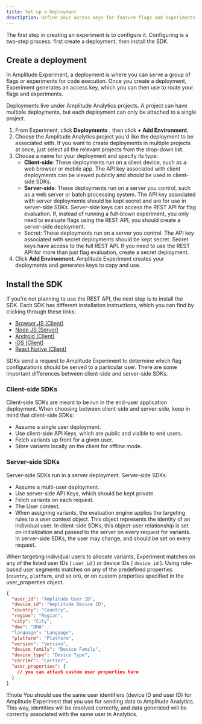 ```yaml
---
title: Set up a Deployment
desctiption: Define your access keys for feature flags and experiments. 
---
```



The first step in creating an experiment is to configure it. Configuring is a two-step process: first create a deployment, then install the SDK.

## Create a deployment

In Amplitude Experiment, a deployment is where you can serve a group of flags or experiments for code execution. Once you create a deployment, Experiment generates an access key, which you can then use to route your flags and experiments.

Deployments live under Amplitude Analytics projects. A project can have multiple deployments, but each deployment can only be attached to a single project.

1. From Experiment, click **Deployments** , then click **+ Add Environment**.
2. Choose the Amplitude Analytics project you'd like the deployment to be associated with. If you want to create deployments in multiple projects at once, just select all the relevant projects from the drop-down list.
3. Choose a name for your deployment and specify its type:
    - **Client-side**: These deployments run on a client device, such as a web browser or mobile app. The API key associated with client deployments can be viewed publicly and should be used in client-side SDKs.
    - **Server-side**: These deployments run on a server you control, such as a web server or batch processing system. The API key associated with server deployments should be kept secret and are for use in server-side SDKs. Server-side keys can access the REST API for flag evaluation. If, instead of running a full-blown experiment, you only need to evaluate flags using the REST API, you should create a server-side deployment.
    - Secret: These deployments run on a server you control. The API key associated with secret deployments should be kept secret. Secret keys have access to the full REST API. If you need to use the REST API for more than just flag evaluation, create a secret deployment.
4. Click **Add Environment**. Amplitude Experiment creates your deployments and generates keys to copy and use.

## Install the SDK

If you're not planning to use the REST API, the next step is to install the SDK. Each SDK has different installation instructions, which you can find by clicking through these links:

- [Browser JS (Client)](https://developers.experiment.amplitude.com/docs/javascript-client-sdk)
- [Node JS (Server)](https://developers.experiment.amplitude.com/docs/javascript-server-sdk)
- [Android (Client)](https://developers.experiment.amplitude.com/docs/android-sdk)
- [iOS (Client)](https://developers.experiment.amplitude.com/docs/ios-sdk)
- [React Native (Client)](https://developers.experiment.amplitude.com/docs/react-native-sdk)

SDKs send a request to Amplitude Experiment to determine which flag configurations should be served to a particular user. There are some important differences between client-side and server-side SDKs.

### Client-side SDKs

Client-side SDKs are meant to be run in the end-user application deployment. When choosing between client-side and server-side, keep in mind that client-side SDKs:

- Assume a single user deployment.
- Use client-side API Keys, which are public and visible to end users.
- Fetch variants up front for a given user.
- Store variants locally on the client for offline mode.

### Server-side SDKs

Server-side SDKs run in a server deployment. Server-side SDKs:

- Assume a multi-user deployment.
- Use server-side API Keys, which should be kept private.
- Fetch variants on each request.
- The User context.
- When assigning variants, the evaluation engine applies the targeting rules to a user context object. This object represents the identity of an individual user. In client-side SDKs, this object-user relationship is set on initialization and passed to the server on every request for variants. In server-side SDKs, the user may change, and should be set on every request.

When targeting individual users to allocate variants, Experiment matches on any of the listed user IDs ( `user_id` ) or device IDs ( `device_id` ). Using rule-based user segments matches on any of the predefined properties (`country`, `platform`, and so on), or on custom properties specified in the user_properties object.

```json
{
  "user_id": "Amplitude User ID",
  "device_id": "Amplitude Device ID",
  "country": "Country",
  "region": "Region",
  "city": "City",
  "dma": "DMA"
  "language": "Language",
  "platform": "Platform",
  "version": "Version",
  "device_family": "Device Family",
  "device_type": "Device Type",
  "carrier": "Carrier",
  "user_properties": {
    // you can attach custom user properties here
  }
}

```

!!!note
    You should use the same user identifiers (device ID and user ID) for Amplitude Experiment that you use for sending data to Amplitude Analytics. This way, identities will be resolved correctly, and data generated will be correctly associated with the same user in Analytics.
